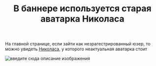 ﻿---
title: "В баннере используется старая аватарка Николаса"
se.owner.user_id: 385375
se.owner.display_name: "EzioMercer"
se.owner.link: "https://ru.meta.stackoverflow.com/users/385375/eziomercer"
se.link: "https://ru.meta.stackoverflow.com/questions/12101/%d0%92-%d0%b1%d0%b0%d0%bd%d0%bd%d0%b5%d1%80%d0%b5-%d0%b8%d1%81%d0%bf%d0%be%d0%bb%d1%8c%d0%b7%d1%83%d0%b5%d1%82%d1%81%d1%8f-%d1%81%d1%82%d0%b0%d1%80%d0%b0%d1%8f-%d0%b0%d0%b2%d0%b0%d1%82%d0%b0%d1%80%d0%ba%d0%b0-%d0%9d%d0%b8%d0%ba%d0%be%d0%bb%d0%b0%d1%81%d0%b0"
se.question_id: 12101
se.post_type: question
---
<p>На главной странице, если зайти как незрагестрированный юзер, то можно увидеть <a href="https://ru.meta.stackoverflow.com/users/6/nicolas-chabanovsky">Николаса</a>, у которого неактуальная аватарка стоит</p>
<p><img src="https://i.stack.imgur.com/aiUKg.png" alt="введите сюда описание изображения" /></p>

